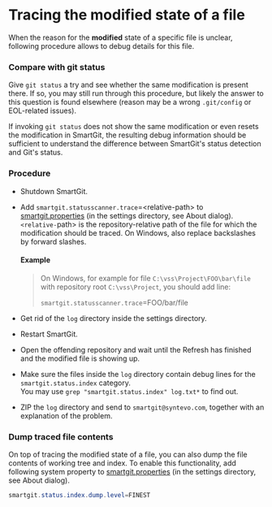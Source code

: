 # Tracing the modified state of a file

When the reason for the **modified** state of a specific file is
unclear, following procedure allows to debug details for this file.

### Compare with git status

Give `git status` a try and see whether the same modification is present
there. If so, you may still run through this procedure, but likely the
answer to this question is found elsewhere (reason may be a wrong
`.git/config` or EOL-related issues).

If invoking `git status` does not show the same modification or even
resets the modification in SmartGit, the resulting debug information
should be sufficient to understand the difference between SmartGit's
status detection and Git's status.

### Procedure

-   Shutdown SmartGit.

-   Add `smartgit.statusscanner.trace`=\<relative-path>
    to [smartgit.properties](../Latest/System-Properties.md)
    (in the settings directory, see About dialog).  
    `<relative-`path> is the repository-relative path of the file for
    which the modification should be traced. On Windows, also replace
    backslashes by forward slashes.


	#### Example
	> On Windows, for example for file `C:\vss\Project\FOO\bar\file` with
	> repository root `C:\vss\Project`, you should add line:
	> 
	> `smartgit.statusscanner.trace`=FOO/bar/file



-   Get rid of the `log` directory inside the settings directory.

-   Restart SmartGit.

-   Open the offending repository and wait until the Refresh has
    finished and the modified file is showing up.

-   Make sure the files inside the `log` directory contain debug lines
    for the `smartgit.status.index` category.  
    You may use `grep "smartgit.status.index" log.txt*` to find out.

-   ZIP the `log` directory and send to `smartgit@syntevo.com`, together
    with an explanation of the problem.

### Dump traced file contents

On top of tracing the modified state of a file, you can also dump the
file contents of working tree and index. To enable this functionality,
add following system property
to [smartgit.properties](../Latest/System-Properties.md)
(in the settings directory, see About dialog).

``` java
smartgit.status.index.dump.level=FINEST
```


